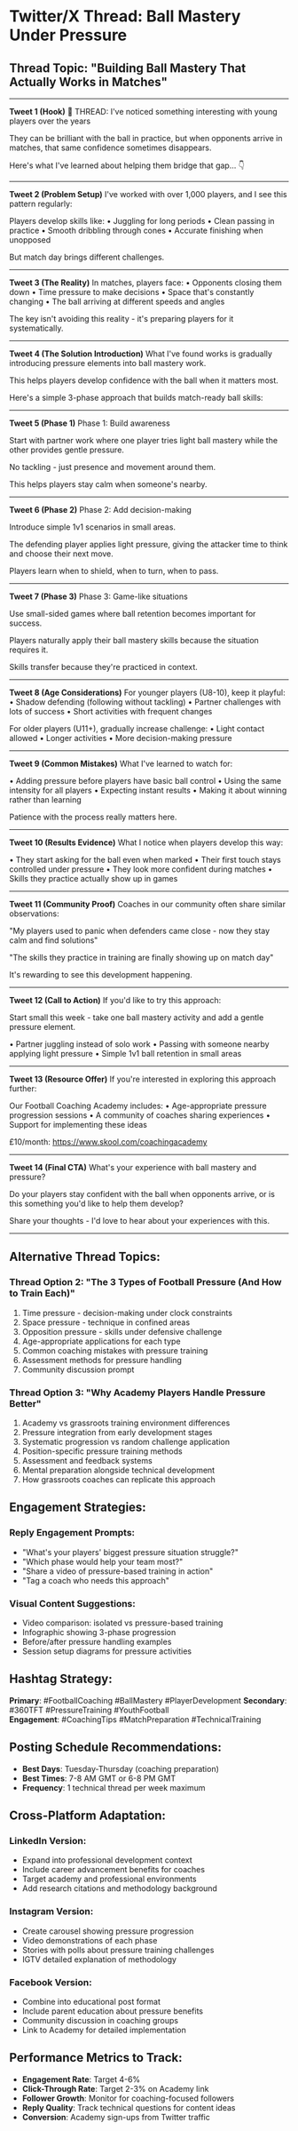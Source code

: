 # Twitter/X Thread: Ball Mastery Under Pressure

## Thread Topic: "Building Ball Mastery That Actually Works in Matches"

---

**Tweet 1 (Hook)**
🧵 THREAD: I've noticed something interesting with young players over the years

They can be brilliant with the ball in practice, but when opponents arrive in matches, that same confidence sometimes disappears.

Here's what I've learned about helping them bridge that gap... 👇

---

**Tweet 2 (Problem Setup)**
I've worked with over 1,000 players, and I see this pattern regularly:

Players develop skills like:
• Juggling for long periods
• Clean passing in practice
• Smooth dribbling through cones
• Accurate finishing when unopposed

But match day brings different challenges.

---

**Tweet 3 (The Reality)**
In matches, players face:
• Opponents closing them down
• Time pressure to make decisions
• Space that's constantly changing
• The ball arriving at different speeds and angles

The key isn't avoiding this reality - it's preparing players for it systematically.

---

**Tweet 4 (The Solution Introduction)**
What I've found works is gradually introducing pressure elements into ball mastery work.

This helps players develop confidence with the ball when it matters most.

Here's a simple 3-phase approach that builds match-ready ball skills:

---

**Tweet 5 (Phase 1)**
Phase 1: Build awareness

Start with partner work where one player tries light ball mastery while the other provides gentle pressure.

No tackling - just presence and movement around them.

This helps players stay calm when someone's nearby.

---

**Tweet 6 (Phase 2)**
Phase 2: Add decision-making

Introduce simple 1v1 scenarios in small areas.

The defending player applies light pressure, giving the attacker time to think and choose their next move.

Players learn when to shield, when to turn, when to pass.

---

**Tweet 7 (Phase 3)**
Phase 3: Game-like situations

Use small-sided games where ball retention becomes important for success.

Players naturally apply their ball mastery skills because the situation requires it.

Skills transfer because they're practiced in context.

---

**Tweet 8 (Age Considerations)**
For younger players (U8-10), keep it playful:
• Shadow defending (following without tackling)
• Partner challenges with lots of success
• Short activities with frequent changes

For older players (U11+), gradually increase challenge:
• Light contact allowed
• Longer activities
• More decision-making pressure

---

**Tweet 9 (Common Mistakes)**
What I've learned to watch for:

• Adding pressure before players have basic ball control
• Using the same intensity for all players
• Expecting instant results
• Making it about winning rather than learning

Patience with the process really matters here.

---

**Tweet 10 (Results Evidence)**
What I notice when players develop this way:

• They start asking for the ball even when marked
• Their first touch stays controlled under pressure
• They look more confident during matches
• Skills they practice actually show up in games

---

**Tweet 11 (Community Proof)**
Coaches in our community often share similar observations:

"My players used to panic when defenders came close - now they stay calm and find solutions"

"The skills they practice in training are finally showing up on match day"

It's rewarding to see this development happening.

---

**Tweet 12 (Call to Action)**
If you'd like to try this approach:

Start small this week - take one ball mastery activity and add a gentle pressure element.

• Partner juggling instead of solo work
• Passing with someone nearby applying light pressure
• Simple 1v1 ball retention in small areas

---

**Tweet 13 (Resource Offer)**
If you're interested in exploring this approach further:

Our Football Coaching Academy includes:
• Age-appropriate pressure progression sessions
• A community of coaches sharing experiences
• Support for implementing these ideas

£10/month: https://www.skool.com/coachingacademy

---

**Tweet 14 (Final CTA)**
What's your experience with ball mastery and pressure?

Do your players stay confident with the ball when opponents arrive, or is this something you'd like to help them develop?

Share your thoughts - I'd love to hear about your experiences with this.

---

## Alternative Thread Topics:

### Thread Option 2: "The 3 Types of Football Pressure (And How to Train Each)"
1. Time pressure - decision-making under clock constraints
2. Space pressure - technique in confined areas  
3. Opposition pressure - skills under defensive challenge
4. Age-appropriate applications for each type
5. Common coaching mistakes with pressure training
6. Assessment methods for pressure handling
7. Community discussion prompt

### Thread Option 3: "Why Academy Players Handle Pressure Better"
1. Academy vs grassroots training environment differences
2. Pressure integration from early development stages
3. Systematic progression vs random challenge application
4. Position-specific pressure training methods
5. Assessment and feedback systems
6. Mental preparation alongside technical development
7. How grassroots coaches can replicate this approach

## Engagement Strategies:

### Reply Engagement Prompts:
- "What's your players' biggest pressure situation struggle?"
- "Which phase would help your team most?"
- "Share a video of pressure-based training in action"
- "Tag a coach who needs this approach"

### Visual Content Suggestions:
- Video comparison: isolated vs pressure-based training
- Infographic showing 3-phase progression
- Before/after pressure handling examples
- Session setup diagrams for pressure activities

## Hashtag Strategy:
**Primary**: #FootballCoaching #BallMastery #PlayerDevelopment
**Secondary**: #360TFT #PressureTraining #YouthFootball  
**Engagement**: #CoachingTips #MatchPreparation #TechnicalTraining

## Posting Schedule Recommendations:
- **Best Days**: Tuesday-Thursday (coaching preparation)
- **Best Times**: 7-8 AM GMT or 6-8 PM GMT
- **Frequency**: 1 technical thread per week maximum

## Cross-Platform Adaptation:

### LinkedIn Version:
- Expand into professional development context
- Include career advancement benefits for coaches
- Target academy and professional environments
- Add research citations and methodology background

### Instagram Version:
- Create carousel showing pressure progression
- Video demonstrations of each phase
- Stories with polls about pressure training challenges
- IGTV detailed explanation of methodology

### Facebook Version:
- Combine into educational post format
- Include parent education about pressure benefits
- Community discussion in coaching groups
- Link to Academy for detailed implementation

## Performance Metrics to Track:
- **Engagement Rate**: Target 4-6%
- **Click-Through Rate**: Target 2-3% on Academy link
- **Follower Growth**: Monitor for coaching-focused followers
- **Reply Quality**: Track technical questions for content ideas
- **Conversion**: Academy sign-ups from Twitter traffic